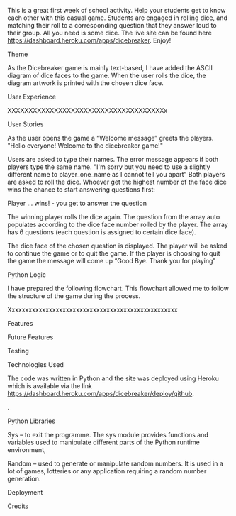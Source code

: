 This is a great first week of school activity. Help your students get to know each other with this casual game. Students are engaged in rolling dice, and matching their roll to a corresponding question that they answer loud to their group. All you need is some dice. The live site can be found here https://dashboard.heroku.com/apps/dicebreaker. Enjoy! 

Theme

As the Dicebreaker game is mainly text-based, I have added the ASCII diagram of dice faces to the game. When the user rolls the dice, the diagram artwork is printed with the chosen dice face.

User Experience

XXXXXXXXXXXXXXXXXXXXXXXXXXXXXXXXXXXXXx

User Stories

As the user opens the game a “Welcome message” greets the players. 
"Hello everyone! Welcome to the dicebreaker game!"

Users are asked to type their names.  The error message appears if both players type the same name.
"I'm sorry but you need to use a slightly different name to player_one_name as I cannot tell you apart”
Both players are asked to roll the dice. Whoever get the highest number of the face dice wins the chance to start answering questions first:

Player … wins! - you get to answer the question

The winning player rolls the dice again. The question from the array auto populates according to the dice face number rolled by the player. The array has 6 questions (each question is assigned to certain dice face).

The dice face of the chosen question is displayed. The player will be asked to continue the game or to quit the game. If the player is choosing to quit the game the message will come up “Good Bye. Thank you for playing"


Python Logic 

I have prepared the following flowchart. This flowchart allowed me to follow the structure of the game during the process. 

Xxxxxxxxxxxxxxxxxxxxxxxxxxxxxxxxxxxxxxxxxxxxxxxxxx

Features

Future Features

Testing 

Technologies Used


The code was written in Python and the site was deployed using Heroku which is available via the link https://dashboard.heroku.com/apps/dicebreaker/deploy/github.

.

Python Libraries

Sys – to exit the programme. The sys module provides functions and variables used to manipulate different parts of the Python runtime environment, 

Random – used to generate or manipulate random numbers. It is used in a lot of games, lotteries or any application requiring a random number generation.  


Deployment


Credits


